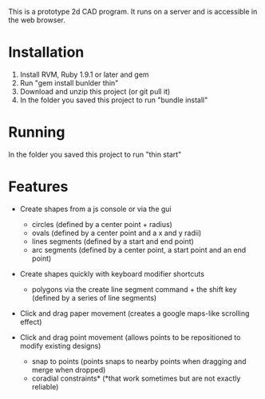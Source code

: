 This is a prototype 2d CAD program. It runs on a server and is accessible in the web browser.

Installation
============
1. Install RVM, Ruby 1.9.1 or later and gem
2. Run "gem install bunlder thin"
3. Download and unzip this project (or git pull it)
4. In the folder you saved this project to run "bundle install"

Running
=======
In the folder you saved this project to run "thin start"


Features
========
* Create shapes from a js console or via the gui
  * circles (defined by a center point + radius)
  * ovals (defined by a center point and a x and y radii)
  * lines segments (defined by a start and end point)
  * arc segments (defined by a center point, a start point and an end point)

* Create shapes quickly with keyboard modifier shortcuts
  * polygons via the create line segment command + the shift key (defined by a series of line segments)

* Click and drag paper movement (creates a google maps-like scrolling effect)

* Click and drag point movement (allows points to be repositioned to modify existing designs)
  * snap to points (points snaps to nearby points when dragging and merge when dropped)
  * coradial constraints* (*that work sometimes but are not exactly reliable)
